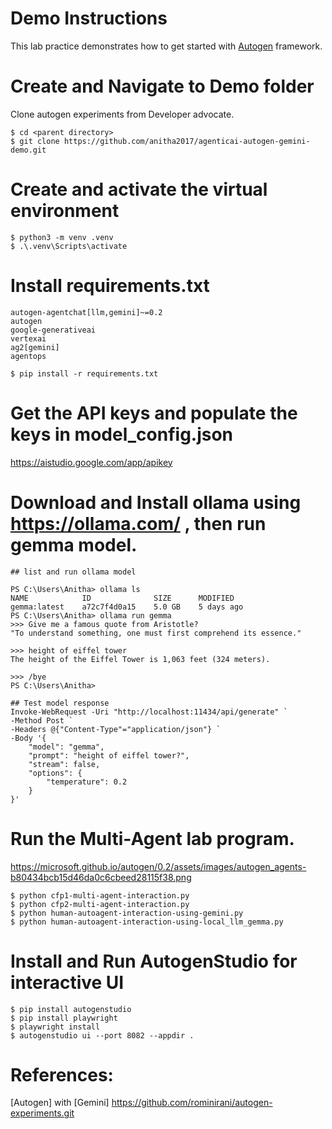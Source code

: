 # Demo Instructions
This lab practice demonstrates how to get started with [Autogen](https://github.com/microsoft/autogen) framework. 

# Create and Navigate to Demo folder
Clone autogen experiments from Developer advocate.

	$ cd <parent directory>
	$ git clone https://github.com/anitha2017/agenticai-autogen-gemini-demo.git

# Create and activate the virtual environment
	$ python3 -m venv .venv
	$ .\.venv\Scripts\activate

# Install requirements.txt
	autogen-agentchat[llm,gemini]~=0.2
	autogen
	google-generativeai 
	vertexai
	ag2[gemini]
	agentops

	$ pip install -r requirements.txt
	
# Get the API keys and populate the keys in model_config.json
https://aistudio.google.com/app/apikey

# Download and Install ollama using https://ollama.com/ , then run gemma model.

	## list and run ollama model
	
	PS C:\Users\Anitha> ollama ls
	NAME            ID              SIZE      MODIFIED
	gemma:latest    a72c7f4d0a15    5.0 GB    5 days ago
	PS C:\Users\Anitha> ollama run gemma
	>>> Give me a famous quote from Aristotle?
	"To understand something, one must first comprehend its essence."

	>>> height of eiffel tower
	The height of the Eiffel Tower is 1,063 feet (324 meters).

	>>> /bye
	PS C:\Users\Anitha>

	## Test model response
	Invoke-WebRequest -Uri "http://localhost:11434/api/generate" `
    -Method Post `
    -Headers @{"Content-Type"="application/json"} `
    -Body '{
        "model": "gemma",
        "prompt": "height of eiffel tower?",
        "stream": false,
        "options": {
            "temperature": 0.2
        }
    }'
	
# Run the Multi-Agent lab program.

https://microsoft.github.io/autogen/0.2/assets/images/autogen_agents-b80434bcb15d46da0c6cbeed28115f38.png
	
	$ python cfp1-multi-agent-interaction.py
	$ python cfp2-multi-agent-interaction.py
	$ python human-autoagent-interaction-using-gemini.py
	$ python human-autoagent-interaction-using-local_llm_gemma.py

# Install and Run AutogenStudio for interactive UI

	$ pip install autogenstudio
	$ pip install playwright
	$ playwright install
	$ autogenstudio ui --port 8082 --appdir .

# References:

[Autogen] with [Gemini] 
https://github.com/rominirani/autogen-experiments.git